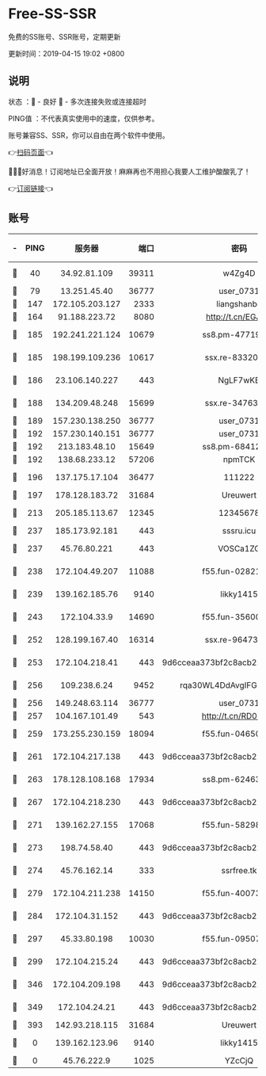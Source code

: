 # Free-SS-SSR

免费的SS账号、SSR账号，定期更新

更新时间：2019-04-15 19:02 +0800

## 说明

状态     ：🙂 - 良好 🙁 - 多次连接失败或连接超时

PING值   ：不代表真实使用中的速度，仅供参考。

账号兼容SS、SSR，你可以自由在两个软件中使用。

👉[扫码页面](https://liesauer.github.io/Free-SS-SSR/)👈

🎉🎉🎉好消息！订阅地址已全面开放！麻麻再也不用担心我要人工维护酸酸乳了！

👉[订阅链接](https://www.liesauer.net/yogurt/subscribe?ACCESS_TOKEN=DAYxR3mMaZAsaqUb)👈

## 账号

|-|PING|服务器|端口|密码|加密方式|区域|
|:----:|:----:|:-----:|-----:|:----:|:----:|:----:|
|🙂|40|34.92.81.109|39311|w4Zg4D|chacha20-ietf|US|
|🙂|79|13.251.45.40|36777|user_0731|chacha20|SG|
|🙂|147|172.105.203.127|2333|liangshanbo|chacha20|JP|
|🙂|164|91.188.223.72|8080|http://t.cn/EGJIyrl|rc4-md5|RU|
|🙂|185|192.241.221.124|10679|ss8.pm-47719992|aes-256-cfb|US|
|🙂|185|198.199.109.236|10617|ssx.re-83320233|aes-256-cfb|US|
|🙂|186|23.106.140.227|443|NgLF7wKB|aes-256-cfb|US|
|🙂|188|134.209.48.248|15699|ssx.re-34763141|aes-256-cfb|US|
|🙂|189|157.230.138.250|36777|user_0731|chacha20|US|
|🙂|192|157.230.140.151|36777|user_0731|chacha20|US|
|🙂|192|213.183.48.10|15649|ss8.pm-68412526|rc4-md5|RU|
|🙂|192|138.68.233.12|57206|npmTCK|rc4-md5|US|
|🙂|196|137.175.17.104|36477|111222|aes-256-cfb|US|
|🙂|197|178.128.183.72|31684|Ureuwert|chacha20|US|
|🙂|213|205.185.113.67|12345|12345678|aes-256-cfb|US|
|🙂|237|185.173.92.181|443|sssru.icu|rc4-md5|RU|
|🙂|237|45.76.80.221|443|VOSCa1ZG|aes-256-cfb|DE|
|🙂|238|172.104.49.207|11088|f55.fun-02821089|aes-256-cfb|SG|
|🙂|239|139.162.185.76|9140|likky1415|aes-256-cfb|DE|
|🙂|243|172.104.33.9|14690|f55.fun-35600745|aes-256-cfb|SG|
|🙂|252|128.199.167.40|16314|ssx.re-96473928|aes-256-cfb|SG|
|🙂|253|172.104.218.41|443|9d6cceaa373bf2c8acb22e60b6a58be6|aes-256-cfb|US|
|🙂|256|109.238.6.24|9452|rqa30WL4DdAvgIFG6Fs3znzTa|aes-256-cfb|FR|
|🙂|256|149.248.63.114|36777|user_0731|chacha20|CA|
|🙂|257|104.167.101.49|543|http://t.cn/RD0D7sx|rc4-md5|CA|
|🙂|259|173.255.230.159|18094|f55.fun-04650736|aes-256-cfb|US|
|🙂|261|172.104.217.138|443|9d6cceaa373bf2c8acb22e60b6a58be6|aes-256-cfb|US|
|🙂|263|178.128.108.168|17934|ss8.pm-62463695|aes-256-cfb|SG|
|🙂|267|172.104.218.230|443|9d6cceaa373bf2c8acb22e60b6a58be6|aes-256-cfb|US|
|🙂|271|139.162.27.155|17068|f55.fun-58298505|aes-256-cfb|SG|
|🙂|273|198.74.58.40|443|9d6cceaa373bf2c8acb22e60b6a58be6|aes-256-cfb|US|
|🙂|274|45.76.162.14|333|ssrfree.tk|aes-256-cfb|SG|
|🙂|279|172.104.211.238|14150|f55.fun-40073932|aes-256-cfb|US|
|🙂|284|172.104.31.152|443|9d6cceaa373bf2c8acb22e60b6a58be6|aes-256-cfb|US|
|🙂|297|45.33.80.198|10030|f55.fun-09507611|aes-256-cfb|US|
|🙂|299|172.104.215.24|443|9d6cceaa373bf2c8acb22e60b6a58be6|aes-256-cfb|US|
|🙂|346|172.104.209.198|443|9d6cceaa373bf2c8acb22e60b6a58be6|aes-256-cfb|US|
|🙂|349|172.104.24.21|443|9d6cceaa373bf2c8acb22e60b6a58be6|aes-256-cfb|US|
|🙂|393|142.93.218.115|31684|Ureuwert|chacha20|IN|
|🙁|0|139.162.123.96|9140|likky1415|aes-256-cfb|JP|
|🙁|0|45.76.222.9|1025|YZcCjQ|rc4-md5|JP|
